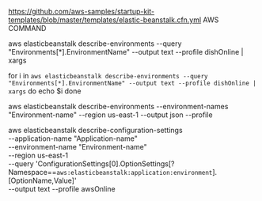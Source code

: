 https://github.com/aws-samples/startup-kit-templates/blob/master/templates/elastic-beanstalk.cfn.yml
AWS COMMAND

aws elasticbeanstalk describe-environments --query "Environments[*].EnvironmentName" --output text --profile dishOnline | xargs

for i in `aws elasticbeanstalk describe-environments --query "Environments[*].EnvironmentName" --output text --profile dishOnline | xargs`
do
echo $i
done

aws elasticbeanstalk describe-environments --environment-names "Environment-name" --region us-east-1 --output json --profile <profile name>

aws elasticbeanstalk describe-configuration-settings \
  --application-name "Application-name" \
  --environment-name "Environment-name" \
  --region us-east-1 \
  --query 'ConfigurationSettings[0].OptionSettings[?Namespace==`aws:elasticbeanstalk:application:environment`].[OptionName,Value]' \
  --output text --profile awsOnline
